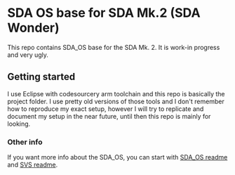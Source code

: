 # SDA OS base for SDA Mk.2 (SDA Wonder)
This repo contains SDA_OS base for the SDA Mk. 2. It is work-in progress and very ugly.


## Getting started
I use Eclipse with codesourcery arm toolchain and this repo is basically the project folder. I use pretty old versions of those tools and I don't remember how to reproduce my exact setup, however I will try to replicate and document my setup in the near future, until then this repo is mainly for looking.

### Other info
If you want more info about the SDA_OS, you can start with [SDA_OS readme](https://github.com/stanislavbrtna/SDA_OS/blob/master/README.md) and [SVS readme](https://github.com/stanislavbrtna/svs-script/blob/master/SYNTAX.md).
